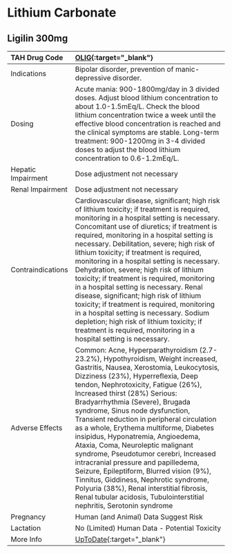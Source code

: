 # Lithium Carbonate

## Ligilin 300mg

| TAH Drug Code      | [OLIG](https://www.tahsda.org.tw/drugs/hissearch.php?drug_code=OLIG){:target="_blank"}                                                                                                                                                                                                                                                                                                                                                                                                                                                                                                                                                                                                                                                                                       |
|:-------------------|:-----------------------------------------------------------------------------------------------------------------------------------------------------------------------------------------------------------------------------------------------------------------------------------------------------------------------------------------------------------------------------------------------------------------------------------------------------------------------------------------------------------------------------------------------------------------------------------------------------------------------------------------------------------------------------------------------------------------------------------------------------------------------------|
| Indications        | Bipolar disorder, prevention of manic-depressive disorder.                                                                                                                                                                                                                                                                                                                                                                                                                                                                                                                                                                                                                                                                                                                   |
| Dosing             | Acute mania: 900-1800mg/day in 3 divided doses. Adjust blood lithium concentration to about 1.0-1.5mEq/L. Check the blood lithium concentration twice a week until the effective blood concentration is reached and the clinical symptoms are stable. Long-term treatment: 900-1200mg in 3-4 divided doses to adjust the blood lithium concentration to 0.6-1.2mEq/L.                                                                                                                                                                                                                                                                                                                                                                                                        |
| Hepatic Impairment | Dose adjustment not necessary                                                                                                                                                                                                                                                                                                                                                                                                                                                                                                                                                                                                                                                                                                                                                |
| Renal Impairment   | Dose adjustment not necessary                                                                                                                                                                                                                                                                                                                                                                                                                                                                                                                                                                                                                                                                                                                                                |
| Contraindications  | Cardiovascular disease, significant; high risk of lithium toxicity; if treatment is required, monitoring in a hospital setting is necessary. Concomitant use of diuretics; if treatment is required, monitoring in a hospital setting is necessary. Debilitation, severe; high risk of lithium toxicity; if treatment is required, monitoring in a hospital setting is necessary. Dehydration, severe; high risk of lithium toxicity; if treatment is required, monitoring in a hospital setting is necessary. Renal disease, significant; high risk of lithium toxicity; if treatment is required, monitoring in a hospital setting is necessary. Sodium depletion; high risk of lithium toxicity; if treatment is required, monitoring in a hospital setting is necessary. |
| Adverse Effects    | Common: Acne, Hyperparathyroidism (2.7-23.2%), Hypothyroidism, Weight increased, Gastritis, Nausea, Xerostomia, Leukocytosis, Dizziness (23%), Hyperreflexia, Deep tendon, Nephrotoxicity, Fatigue (26%), Increased thirst (28%) Serious: Bradyarrhythmia (Severe), Brugada syndrome, Sinus node dysfunction, Transient reduction in peripheral circulation as a whole, Erythema multiforme, Diabetes insipidus, Hyponatremia, Angioedema, Ataxia, Coma, Neuroleptic malignant syndrome, Pseudotumor cerebri, Increased intracranial pressure and papilledema, Seizure, Epileptiform, Blurred vision (9%), Tinnitus, Giddiness, Nephrotic syndrome, Polyuria (38%), Renal interstitial fibrosis, Renal tubular acidosis, Tubulointerstitial nephritis, Serotonin syndrome    |
| Pregnancy          | Human (and Animal) Data Suggest Risk                                                                                                                                                                                                                                                                                                                                                                                                                                                                                                                                                                                                                                                                                                                                         |
| Lactation          | No (Limited) Human Data - Potential Toxicity                                                                                                                                                                                                                                                                                                                                                                                                                                                                                                                                                                                                                                                                                                                                 |
| More Info          | [UpToDate](https://www.uptodate.com/contents/lithium-drug-information){:target="_blank"}                                                                                                                                                                                                                                                                                                                                                                                                                                                                                                                                                                                                                                                                                     |

